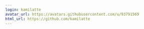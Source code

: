 ```yaml
---
login: kamilatte
avatar_url: https://avatars.githubusercontent.com/u/93791569
html_url: https://github.com/kamilatte
---
```

